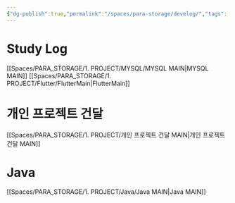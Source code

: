 ```yaml
---
{"dg-publish":true,"permalink":"/spaces/para-storage/develog/","tags":["gardenEntry"]}
---
```


# Study Log
[[Spaces/PARA_STORAGE/1. PROJECT/MYSQL/MYSQL MAIN\|MYSQL MAIN]]
[[Spaces/PARA_STORAGE/1. PROJECT/Flutter/FlutterMain\|FlutterMain]]

# 개인 프로젝트 건달
[[Spaces/PARA_STORAGE/1. PROJECT/개인 프로젝트 건달 MAIN\|개인 프로젝트 건달 MAIN]]

# Java 
[[Spaces/PARA_STORAGE/1. PROJECT/Java/Java MAIN\|Java MAIN]]
